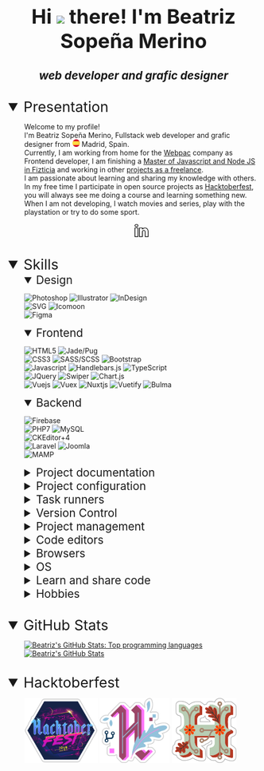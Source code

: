 <style>
	.text--center {
		text-align: center;
	}

	.h1 {
		margin-bottom: 0;
		font-size: 2.5rem;
	}

	.h2 {
		font-size: 1.8rem;
	}

	.h3 {
		font-size: 1.4rem;
	}

	.h3--italic {
		font-style: italic;
	}

	details {
		margin-top: 2rem;
	}

	details details {
		margin-top: 0;
	}

	details > div {
		margin-left: 2rem;
	}
</style>


<div class="text--center">
	<h1 class="h1">
		Hi <img src="https://media.giphy.com/media/hvRJCLFzcasrR4ia7z/giphy.gif" width="25"> there! I'm Beatriz Sopeña Merino
	</h1>
	<h3 class="h3 h3--italic">
		web developer and grafic designer
	</h3>
</div>


<details id="presentation" open="true">
	<summary class="h2">
		Presentation
	</summary>
	<div>
		<div>
			<p>
				Welcome to my profile!
				<br>
				I'm Beatriz Sopeña Merino, Fullstack web developer and grafic designer from <img src="./README/images/icons/flag-es.svg" alt="Spain" width="15"> Madrid, Spain.
				<br>
				Currently, I am working from home for the <a href="https://www.webpac.com/" target="_blank" rel="noopener noreferrer">Webpac</a> company as Frontend developer, I am finishing a <a href="https://github.com/beatrizsmerino/exercises-javascript-node" target="_blank" rel="noopener noreferrer">Master of Javascript and Node JS in Fizticia</a> and working in other <a href="https://www.crcanine.com/" target="_blank" rel="noopener noreferrer">projects as a freelance</a>.
				<br>
				I am passionate about learning and sharing my knowledge with others. In my free time I participate in open source projects as <a href="https://hacktoberfest.digitalocean.com/" target="_blank" rel="noopener noreferrer">Hacktoberfest</a>, you will always see me doing a course and learning something new. When I am not developing, I watch movies and series, play with the playstation or try to do some sport.
			</p>
		</div>
		<div class="text--center">
			<p>
				<a href="https://www.linkedin.com/in/beatrizsmerino/" target="_blank" rel="noopener noreferrer">
					<img src="./README/images/icons/linkedin.gif" alt="Beatriz`s Linkedin" width="30"/>
				</a>
			</p>
		</div>
	</div>
</details>

<details id="skills" open="true">
	<summary class="h2">
		Skills
	</summary>
	<div>
		<details id="design" open="true">
			<summary class="h3">
				Design
			</summary>
			<p>
				<img src="https://img.shields.io/badge/-Photoshop-31A8FF?style=for-the-badge&logo=Adobe-Photoshop&logoColor=FFFFFF" alt="Photoshop" />
				<img src="https://img.shields.io/badge/-Illustrator-FF9A00?style=for-the-badge&logo=Adobe-Illustrator&logoColor=FFFFFF" alt="Illustrator" />
				<img src="https://img.shields.io/badge/-InDesign-EE3D8F?style=for-the-badge&logo=Adobe-InDesign&logoColor=FFFFFF" alt="InDesign" />
				<br>
				<img src="https://img.shields.io/badge/-SVG-F6AB3A?style=for-the-badge&logo=svg&logoColor=000000" alt="SVG" />
				<img src="https://img.shields.io/badge/-Icomoon-825794?&style=for-the-badge&logo=Icomoon&logoColor=FFFFFF" alt="Icomoon" />
				<br>
				<img src="https://img.shields.io/badge/-Figma-F24E1D?&style=for-the-badge&logo=Figma&logoColor=FFFFFF" alt="Figma" />
			</p>
		</details>
		<details id="frontend" open="true">
			<summary class="h3">
				Frontend
			</summary>
			<p>
				<img src="https://img.shields.io/badge/-HTML5-E34F26?style=for-the-badge&logo=html5&logoColor=FFFFFF" alt="HTML5" />
				<img src="https://img.shields.io/badge/-JADE/PUG-A86454?style=for-the-badge&logo=Pug&logoColor=FFFFFF" alt="Jade/Pug" />
				<br>
				<img src="https://img.shields.io/badge/-Css3-2173F6?style=for-the-badge&logo=css3&logoColor=FFFFFF" alt="CSS3" />
				<img src="https://img.shields.io/badge/-SASS/SCSS-CC6699?style=for-the-badge&logo=sass&logoColor=FFFFFF" alt="SASS/SCSS" />
				<img src="https://img.shields.io/badge/-Bootstrap-7952B3?style=for-the-badge&logo=Bootstrap&logoColor=FFFFFF" alt="Bootstrap" />
				<br>
				<img src="https://img.shields.io/badge/-Javascript-F7DF1E?style=for-the-badge&logo=javascript&logoColor=000000" alt="Javascript" />
				<img src="https://img.shields.io/badge/-Handlebars.js-F0772B?style=for-the-badge&logo=Handlebars.js&logoColor=FFFFFF" alt="Handlebars.js" />
				<img src="https://img.shields.io/badge/-TypeScript-3178C6?style=for-the-badge&logo=TypeScript&logoColor=FFFFFF" alt="TypeScript" />
				<br>
				<img src="https://img.shields.io/badge/-JQuery-183353?style=for-the-badge&logo=JQuery&logoColor=FFFFFF" alt="JQuery" />
				<img src="https://img.shields.io/badge/-Swiper-6332F6?style=for-the-badge&logo=Swiper&logoColor=FFFFFF" alt="Swiper" />
				<img src="https://img.shields.io/badge/-Chart.js-FF6384?style=for-the-badge&logo=Chart.js&logoColor=FFFFFF" alt="Chart.js" />
				<br>
				<img src="https://img.shields.io/badge/-Vue-3FB280?style=for-the-badge&logo=Vue.js&logoColor=FFFFFF" alt="Vuejs" />
				<img src="https://img.shields.io/badge/-Vuex-3FB280?style=for-the-badge&logo=Vuex&logoColor=FFFFFF" alt="Vuex" />
				<img src="https://img.shields.io/badge/-Nuxt-00DC82?style=for-the-badge&logo=Nuxt.js&logoColor=FFFFFF" alt="Nuxtjs" />
				<img src="https://img.shields.io/badge/-Vuetify-1867C0?style=for-the-badge&logo=Vuetify&logoColor=FFFFFF" alt="Vuetify" />
				<img src="https://img.shields.io/badge/-Bulma-00D1B2?style=for-the-badge&logo=Bulma&logoColor=FFFFFF" alt="Bulma" />
			</p>
		</details>
		<details id="backend" open="true">
			<summary class="h3">
				Backend
			</summary>
			<p>
				<img src="https://img.shields.io/badge/-Firebase-FFCA28?style=for-the-badge&logo=firebase&logoColor=333333" alt="Firebase" />
				<br>
				<img src="https://img.shields.io/badge/-PHP7-5F82BB?style=for-the-badge&logo=PHP&logoColor=FFFFFF" alt="PHP7" />
				<img src="https://img.shields.io/badge/-MySQL-F29111?style=for-the-badge&logo=MySQL&logoColor=FFFFFF" alt="MySQL" />
				<br>
				<img src="https://img.shields.io/badge/-CKEditor 4-0287D0?style=for-the-badge&logo=CKEditor+4&logoColor=FFFFFF" alt="CKEditor+4" />
				<br>
				<img src="https://img.shields.io/badge/-Laravel-FF2D20?style=for-the-badge&logo=Laravel&logoColor=FFFFFF" alt="Laravel" />
				<img src="https://img.shields.io/badge/-Joomla-2E739E?style=for-the-badge&logo=Joomla&logoColor=FFFFFF" alt="Joomla" />
				<br>
				<img src="https://img.shields.io/badge/-Mamp-707072?style=for-the-badge&logo=MAMP&logoColor=FFFFFF" alt="MAMP" />
			</p>
		</details>
		<details id="project-documentation">
			<summary class="h3">
				Project documentation
			</summary>
			<p>
				<img src="https://img.shields.io/badge/-Markdown-000000?style=for-the-badge&logo=Markdown&logoColor=FFFFFF" alt="Markdown" />
				<img src="https://img.shields.io/badge/-JSDoc-006FBB?style=for-the-badge&logoColor=FFFFFF" alt="JSDoc" />
			</p>
		</details>
		<details id="project-configuration">
			<summary class="h3">
				Project configuration
			</summary>
			<p>
				<img src="https://img.shields.io/badge/-Prettier-1A2B34?style=for-the-badge&logo=prettier&logoColor=FFFFFF" alt="Prettier" />
				<img src="https://img.shields.io/badge/-EditorConfig-333333?style=for-the-badge&logo=EditorConfig&logoColor=FEFEFE" alt="EditorConfig" />
				<br>
				<img src="https://img.shields.io/badge/-ESLint-4B32C3?style=for-the-badge&logo=eslint&logoColor=FFFFFF" alt="ESLint" />
				<img src="https://img.shields.io/badge/-babel-F9DC3E?style=for-the-badge&logo=babel&logoColor=000000" alt="Babel" />
				<img src="https://img.shields.io/badge/-stylelint-263238?style=for-the-badge&logo=stylelint&logoColor=FFFFFF" alt="Stylelint" />
				<br>
				<img src="https://img.shields.io/badge/-Webpack-8DD6F9?style=for-the-badge&logo=Webpack&logoColor=333333" alt="Webpack" />
			</p>
		</details>
		<details id="task-runners">
			<summary class="h3">
				Task runners
			</summary>
			<p>
				<img src="https://img.shields.io/badge/-NPM-CB3837?style=for-the-badge&logo=npm&logoColor=FFFFFF" alt="NPM" />
				<img src="https://img.shields.io/badge/-Homebrew-FBB040?style=for-the-badge&logo=Homebrew&logoColor=333333" alt="Homebrew" />
				<br>
				<img src="https://img.shields.io/badge/Bash-3D4648?style=for-the-badge&logo=gnu-bash&logoColor=FFFFFF" alt="Bash" />
				<img src="https://img.shields.io/badge/PowerShell-5391FE?style=for-the-badge&logo=PowerShell&logoColor=FFFFFF" alt="PowerShell" />
				<br>
				<img src="https://img.shields.io/badge/-Nodejs-43853d?style=for-the-badge&logo=Node.js&logoColor=FFFFFF" alt="Nodejs" />
				<img src="https://img.shields.io/badge/-Gulp-D34A47?style=for-the-badge&logo=gulp&logoColor=FFFFFF" alt="Gulp" />
				<img src="https://img.shields.io/badge/-Prepros-00AACD?style=for-the-badge&logoColor=FFFFFF" alt="Prepros" />
			</p>
		</details>
		<details id="version-control">
			<summary class="h3">
				Version Control
			</summary>
			<p>
				<img src="https://img.shields.io/badge/-Git-F14E32?style=for-the-badge&logo=git&logoColor=FFFFFF" alt="GIT" />
				<img src="https://img.shields.io/badge/-Git Flow-0288A6?style=for-the-badge&logo=git&logoColor=FFFFFF" alt="Git Flow" />
				<br>
				<img src="https://img.shields.io/badge/-Conventional Commits-FE5196?style=for-the-badge&logo=Conventional+Commits&logoColor=FEFEFE" alt="Conventional Commits" />
				<br>
				<img src="https://img.shields.io/badge/-SourceTree-0047B3?style=for-the-badge&logo=Atlassian&logoColor=FFFFFF" alt="SourceTree" />
			</p>
		</details>
		<details id="project-management">
			<summary class="h3">
				Project management
			</summary>
			<p>
				<img src="https://img.shields.io/badge/-Monday-D80764?style=for-the-badge&logoColor=FFFFFF" alt="Monday" />
				<img src="https://img.shields.io/badge/-Skype-00AFF0?style=for-the-badge&logo=Skype&logoColor=FFFFFF" alt="Skype" />
				<img src="https://img.shields.io/badge/-Slack-4A154B?style=for-the-badge&logo=Slack&logoColor=FFFFFF" alt="Slack" />
				<br>
				<img src="https://img.shields.io/badge/-Trello-2D70C1?style=for-the-badge&logo=Trello&logoColor=FFFFFF" alt="Trello" />
				<img src="https://img.shields.io/badge/-Excel-217346?style=for-the-badge&logo=MicrosoftExcel&logoColor=FFFFFF" alt="Excel" />
				<br>
				<img src="https://img.shields.io/badge/-Hootsuite-143059?style=for-the-badge&logo=Hootsuite&logoColor=FFFFFF" alt="Hootsuite" />
			</p>
		</details>
		<details id="code-editors">
			<summary class="h3">
				Code editors
			</summary>
			<p>
				<img src="https://img.shields.io/badge/-Visual Studio Code-005BA4?style=for-the-badge&logo=Visual+Studio+Code&logoColor=FFFFFF" alt="Visual Studio Code" />
				<img src="https://img.shields.io/badge/-PhpStorm-7A59F7?style=for-the-badge&logo=JetBrains&logoColor=FFFFFF" alt="PhpStorm" />
				<br>
				<img src="https://img.shields.io/badge/-Atom-5CB4AF?style=for-the-badge&logo=Atom&logoColor=FFFFFF" alt="Atom" />
				<img src="https://img.shields.io/badge/-Netbeans-1B6AC6?style=for-the-badge&logo=ApacheNetBeansIDE&logoColor=FFFFFF" alt="Netbeans" />
				<br>
				<img src="https://img.shields.io/badge/-Sublime Text-222222?style=for-the-badge&logo=Sublime+Text&logoColor=FF9800" alt="Sublime Text" />
				<img src="https://img.shields.io/badge/-EditPlus-F95635?style=for-the-badge&logoColor=FFFFFF" alt="EditPlus" />
			</p>
		</details>
		<details id="browsers">
			<summary class="h3">
				Browsers
			</summary>
			<p>
				<img src="https://img.shields.io/badge/-Internet Explorer-0076D6?style=for-the-badge&logo=InternetExplorer&logoColor=FFFFFF" alt="Internet Explorer" />
				<img src="https://img.shields.io/badge/-Microsoft Edge-0078D7?style=for-the-badge&logo=MicrosoftEdge&logoColor=FFFFFF" alt="Microsoft Edge" />
				<br>
				<img src="https://img.shields.io/badge/-Google Chrome-4285F4?style=for-the-badge&logo=GoogleChrome&logoColor=FFFFFF" alt="Google Chrome" />
				<img src="https://img.shields.io/badge/-Firefox Browser-FF7139?style=for-the-badge&logo=FirefoxBrowser&logoColor=FFFFFF" alt="Firefox Browser" />
				<br>
				<img src="https://img.shields.io/badge/-Opera-FF1B2D?style=for-the-badge&logo=Opera&logoColor=FFFFFF" alt="Opera" />
				<img src="https://img.shields.io/badge/-Safari-000000?style=for-the-badge&logo=Safari&logoColor=FFFFFF" alt="Safari" />
			</p>
		</details>
		<details id="operating-system">
			<summary class="h3">
				OS
			</summary>
			<p>
				<img src="https://img.shields.io/badge/-Windows-0078D6?style=for-the-badge&logo=Windows&logoColor=FFFFFF" alt="Windows" />
				<img src="https://img.shields.io/badge/-Mac-999999?style=for-the-badge&logo=apple&logoColor=FFFFFF" alt="Apple" />
				<br>
				<img src="https://img.shields.io/badge/-VirtualBox-183A61?style=for-the-badge&logo=virtualbox&logoColor=FFFFFF" alt="VirtualBox" />
			</p>
		</details>
		<details id="learn-share-code">
			<summary class="h3">
				Learn and share code
			</summary>
			<p>
				<a href="https://github.com/beatrizsmerino" target="_blank" rel="noopener noreferrer">
					<img src="https://img.shields.io/badge/-Github-181717?style=for-the-badge&logo=Github&logoColor=FFFFFF" alt="Github" />
				</a>
				<img src="https://img.shields.io/badge/-Dependabot-025E8C?style=for-the-badge&logo=Dependabot&logoColor=FFFFFF" alt="Dependabot" />
				<br>
				<a href="https://codepen.io/beatrizsmerino/" target="_blank" rel="noopener noreferrer">
					<img src="https://img.shields.io/badge/-Codepen-47cf73?&style=for-the-badge&logo=Codepen&logoColor=FFFFFF" alt="CodePen" />
				</a>
				<a href="https://codesandbox.io/u/beatrizsmerino" target="_blank" rel="noopener noreferrer">
					<img src="https://img.shields.io/badge/-CodeSandBox-204056?style=for-the-badge&logo=CodeSandBox&logoColor=FFFFFF" alt="CodeSandBox" />
				</a>
				<br>
				<img src="https://img.shields.io/badge/-Udemy-EC5252?&style=for-the-badge&logo=Udemy&logoColor=FFFFFF" alt="Udemy" />
				<a href="https://stackoverflow.com/users/10855837/beatrizsmerino" target="_blank" rel="noopener noreferrer">
					<img src="https://img.shields.io/badge/-Stack Overflow-FE7A16?style=for-the-badge&logo=Stackoverflow&logoColor=FFFFFF" alt="Stack Overflow" />
				</a>
			</p>
		</details>
		<details id="hobbies">
			<summary class="h3">
				Hobbies
			</summary>
			<p>
				<img src="https://img.shields.io/badge/-Spotify-000000?&style=for-the-badge&message=Spotify&color=222222&logo=Spotify&logoColor=1ED760" alt="Spotify" />
				<img src="https://img.shields.io/badge/-YouTube-FF0000?&style=for-the-badge&logo=YouTube&logoColor=FFFFFF" alt="YouTube" />
				<br>
				<img src="https://img.shields.io/badge/-Netflix-E50914?&style=for-the-badge&logo=netflix&logoColor=FFFFFF" alt="Netflix" />
				<img src="https://img.shields.io/badge/-HBO-000000?&style=for-the-badge&logo=HBO&logoColor=FFFFFF" alt="HBO" />
				<img src="https://img.shields.io/badge/-DisneyPlus-214396?&style=for-the-badge&logo=Disney&logoColor=FFFFFF" alt="Disney Plus" />
				<img src="https://img.shields.io/badge/-Amazon Prime Video-0F79AF?&style=for-the-badge&logo=Amazon&?logoWidth=40&logoColor=FFFFFF" alt="Amazon Prime Video" />
				<br>
				<img src="https://img.shields.io/badge/-Playstation-003791?&style=for-the-badge&logo=Playstation&logoColor=FFFFFF" alt="Playstation" />
				<img src="https://img.shields.io/badge/-Nintendo-8F8F8F?&style=for-the-badge&logo=nintendo&logoColor=FFFFFF" alt="Nintendo" />
				<br>
				<img src="https://img.shields.io/badge/-Fitbit-00B0B9?&style=for-the-badge&logo=Fitbit&logoColor=FFFFFF" alt="Fitbit" />
			</p>
		</details>
	</div>
</details>

<details id="github-stats" open="true">
	<summary class="h2">
		GitHub Stats
	</summary>
	<div>
		<p>
			<a href="https://github.com/beatrizsmerino/" target="_blank" rel="noopener noreferrer">
				<img src="https://github-readme-stats.vercel.app/api/top-langs/?username=beatrizsmerino&hide=html&theme=vue-dark&show_icons=true"
					alt="Beatriz's GitHub Stats: Top programming languages"/>
			</a>
			<a href="https://github.com/beatrizsmerino/" target="_blank" rel="noopener noreferrer">
				<img src="https://github-readme-stats.vercel.app/api?username=beatrizsmerino&count_private=true&theme=vue-dark&show_icons=true"
					alt="Beatriz's GitHub Stats"/>
			</a>
		</p>
	</div>
</details>

<details id="hacktoberfest" open="true">
	<summary class="h2">
		Hacktoberfest
	</summary>
	<div>
		<p>
			<img src="./README/images/hacktoberfest/hacktoberfest-2019.png" alt="Hacktoberfest 2019" height="130"/>
			<img src="./README/images/hacktoberfest/hacktoberfest-2020.png" alt="Hacktoberfest 2020" height="130"/>
			<img src="./README/images/hacktoberfest/hacktoberfest-2021.png" alt="Hacktoberfest 2021" height="130"/>
		</p>
	</div>
</details>